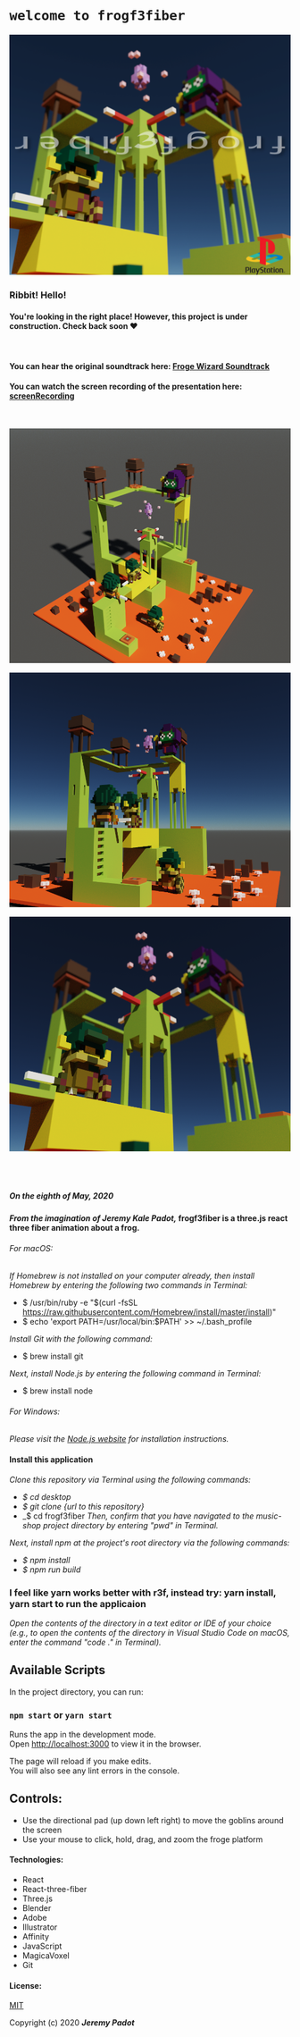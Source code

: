 # `welcome to frogf3fiber`

![detective frog](public/f3fps1.png)

### Ribbit! Hello! 
#### You're looking in the right place! However, this project is under construction. Check back soon ❤️
</br >

#### You can hear the original soundtrack here: [Froge Wizard Soundtrack](https://www.dropbox.com/s/g06mw9lmvlpkfs6/FROGE%20WIZARD.mp3?dl=0)

#### You can watch the screen recording of the presentation here: [screenRecording](https://drive.google.com/file/d/1P1gPEd5qx4ld9k8VfrwW5BSJBBlMsejp/view?usp=sharing)

</br >

![render1 front](public/f3frender3.png)

![render2 side](public/f3f6.png)

![render3 goblin](public/f3f7.png)

</br >
<!-- </br > -->
<!-- </br > -->
<!-- </br > -->

</br >

##### _On the eighth of May, 2020_
#### _From the imagination of_ _Jeremy Kale Padot,_ frogf3fiber is a three.js react three fiber animation about a frog.

###### For macOS:
_If Homebrew is not installed on your computer already, then install Homebrew by entering the following two commands in Terminal:_
* $ /usr/bin/ruby -e "$(curl -fsSL https://raw.githubusercontent.com/Homebrew/install/master/install)"
* $ echo 'export PATH=/usr/local/bin:$PATH' >> ~/.bash_profile

_Install Git with the following command:_
* $ brew install git

_Next, install Node.js by entering the following command in Terminal:_
* $ brew install node

###### For Windows:
_Please visit the [Node.js website](https://nodejs.org/en/download/) for installation instructions._

#### Install this application

_Clone this repository via Terminal using the following commands:_
* _$ cd desktop_
* _$ git clone {url to this repository}_
* _$ cd frogf3fiber
_Then, confirm that you have navigated to the music-shop project directory by entering "pwd" in Terminal._

_Next, install npm at the project's root directory via the following commands:_
* _$ npm install_
* _$ npm run build_
 ### I feel like yarn works better with r3f, instead try: yarn install, yarn start to run the applicaion 
_Open the contents of the directory in a text editor or IDE of your choice (e.g., to open the contents of the directory in Visual Studio Code on macOS, enter the command "code ." in Terminal)._

## Available Scripts

In the project directory, you can run:

### `npm start` or `yarn start`

Runs the app in the development mode.<br />
Open [http://localhost:3000](http://localhost:3000) to view it in the browser.

The page will reload if you make edits.<br />
You will also see any lint errors in the console.

## Controls:
 
* Use the directional pad (up down left right) to move the goblins around the screen
* Use your mouse to click, hold, drag, and zoom the froge platform 





#### Technologies:
* React
* React-three-fiber
* Three.js
* Blender
* Adobe
* Illustrator
* Affinity
* JavaScript
* MagicaVoxel
* Git


#### License:

[MIT](https://choosealicense.com/licenses/mit/)

Copyright (c) 2020 **_Jeremy Padot_**